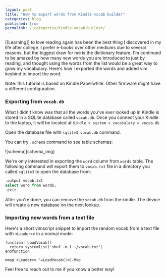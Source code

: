 ```yaml
---
layout: post
title: "How to export words from Kindle vocab builder"
categories: blog
published: true
permalink: /:categories/kindle-vocab-builder/
---
```


[[Learning]] to love reading again has been the best thing I discovered in my life after college. I prefer e-books over other mediums due to several reasons, but the biggest draw for me is the dictionary feature. I'm continued to be amazed by how many new words you are introduced to just by reading, and thought using the words from the list would be a great way to grow my vocabulary. Here's how I exported the words and added vim keybind to import the word.

Note: this tutorial is based on Kindle Paperwhite. Other firmware might have a different configuration.

### Exporting from `vocab.db`

What I didn't know was that all the words you've ever looked up in Kindle is stored in a SQLite database called `vocab.db`. Once you connect your Kindle to the laptop, it will be located at `Kindle > system > vocabulary > vocab.db`.

Open the database file with `sqlite3 vocab.db` command.

You can try `.schema` command to see table schemas:

![schema][schema_img]

We're only interested in exporting the `word` column from `words` table. The following command will export them to `vocab.txt` file in a directory you called `sqlite3` to open the database from:

```sql
.output vocab.txt
select word from words;
.exit
```

After you're done, you can remove the `vocab.db` from the kindle. The device will create a new database on the next lookup.

### Importing new words from a text file

Here's a short vimscript snippet to import the random vocab from a text file with `<Leader>v` in a normal mode:

```vimscript
function! LoadVocab()
  return systemlist('shuf -n 1 ~/vocab.txt')
endfunction

nmap <Leader>v "=LoadVocab()<C-M>p
```

Feel free to reach out to me if you know a better way!

[schme_img]: https://user-images.githubusercontent.com/9669739/87009020-710b7000-c179-11ea-9f1d-1099c1af6fb0.png
